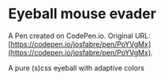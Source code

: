 # Eyeball mouse evader

A Pen created on CodePen.io. Original URL: [https://codepen.io/josfabre/pen/PoYVgMx](https://codepen.io/josfabre/pen/PoYVgMx).

A pure (s)css eyeball with adaptive colors